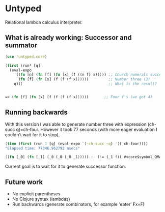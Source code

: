 Untyped
==========

Relational lambda calculus interpreter.

What is already working:
Successor and summator
----------------------
```clojure
(use 'untyped.core)

(first (run* [q]
  (eval-expo
    '((fn [n] (fn [f] (fn [x] (f ((n f) x))))) ;; Church numerals successor
      (fn [f] (fn [x] (f (f (f x))))))         ;; Number three (3)
    q)))                                       ;; What is the result?


=> (fn [f] (fn [x] (f (f (f (f x))))))       ;; Four f's (we got 4)
```

Running backwards
-----------------
With this version I was able to generate number three with expression (ch-succ q)=ch-four.
However it took 77 seconds (with more eager evaluation I couldn't wait for it to stop).
```clojure
(time (first (run 1 [q] (eval-expo `(~ch-succ ~q) '() ch-four))))
"Elapsed time: 77346.962792 msecs"

((fn [_0] (fn [_1] (_0 (_0 (_0 _1))))) :- (!= (_1 f)) #<core$symbol_QMARK_ clojure.core$symbol_QMARK_@7116778b> (!= (_1 n)) (!= (_0 _1)) #<core$not_fn_QMARK_ untyped.core$not_fn_QMARK_@62a49a92>)
```

Current goal is to wait for it to generate successor function.

Future work
-----------
- No explicit parentheses
- No Clojure syntax (lambdas)
- Run backwards (generate combinators, for example 'eater' Fx=F)

